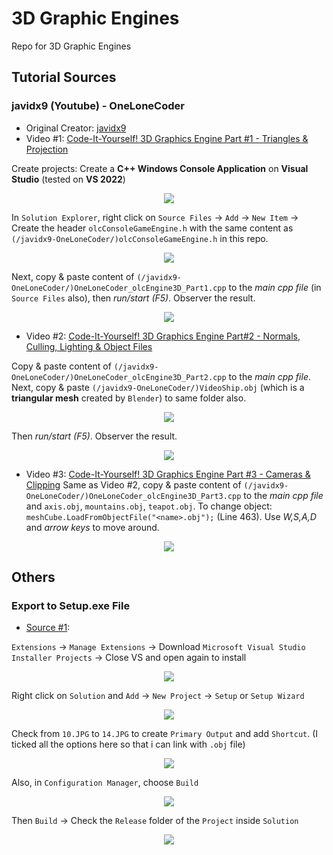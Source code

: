 # 3D Graphic Engines
Repo for 3D Graphic Engines

## Tutorial Sources

### javidx9 (Youtube) - OneLoneCoder
* Original Creator: [javidx9](https://www.youtube.com/c/javidx9) 
* Video #1: [Code-It-Yourself! 3D Graphics Engine Part #1 - Triangles & Projection](https://youtu.be/ih20l3pJoeU)

Create projects: Create a **C++ Windows Console Application** on **Visual Studio** (tested on **VS 2022**) 

<p align="center">
  <img src="/images/1.JPG">
</p>

In `Solution Explorer`, right click on `Source Files` -> `Add` -> `New Item` -> Create the header `olcConsoleGameEngine.h` with the same content as `(/javidx9-OneLoneCoder/)olcConsoleGameEngine.h` in this repo. 

<p align="center">
  <img src="/images/4.JPG">
</p>

Next, copy & paste content of `(/javidx9-OneLoneCoder/)OneLoneCoder_olcEngine3D_Part1.cpp` to the *main cpp file* (in `Source Files` also), then *run/start (F5)*. Observer the result.

<p align="center">
  <img src="/images/3.JPG">
</p>

* Video #2: [Code-It-Yourself! 3D Graphics Engine Part#2 - Normals, Culling, Lighting & Object Files](https://youtu.be/XgMWc6LumG4)

Copy & paste content of `(/javidx9-OneLoneCoder/)OneLoneCoder_olcEngine3D_Part2.cpp` to the *main cpp file*. Next, copy & paste `(/javidx9-OneLoneCoder/)VideoShip.obj` (which is a **triangular mesh** created by `Blender`) to same folder also.
 
 <p align="center">
  <img src="/images/5.JPG">
</p>

Then *run/start (F5)*. Observer the result.

 <p align="center">
  <img src="/images/6.JPG">
</p>

* Video #3: [Code-It-Yourself! 3D Graphics Engine Part #3 - Cameras & Clipping](https://youtu.be/HXSuNxpCzdM)
Same as Video #2, copy & paste content of `(/javidx9-OneLoneCoder/)OneLoneCoder_olcEngine3D_Part3.cpp` to the *main cpp file* and `axis.obj`, `mountains.obj`, `teapot.obj`. To change object: `meshCube.LoadFromObjectFile("<name>.obj");` (Line 463). Use *W,S,A,D* and *arrow keys* to move around.

 <p align="center">
  <img src="/images/7.JPG">
</p>

## Others

### Export to Setup.exe File
* [Source #1](https://youtu.be/iFsLvNO4HKY):

`Extensions` -> `Manage Extensions` -> Download `Microsoft Visual Studio Installer Projects` -> Close VS and open again to install

 <p align="center">
  <img src="/images/8.JPG">
</p>

Right click on `Solution` and `Add` -> `New Project` -> `Setup` or `Setup Wizard` 

 <p align="center">
  <img src="/images/9.JPG">
</p>

Check from `10.JPG` to `14.JPG` to create `Primary Output` and add `Shortcut`. (I ticked all the options here so that i can link with `.obj` file)

 <p align="center">
  <img src="/images/17.JPG">
</p>


Also, in `Configuration Manager`, choose `Build`

 <p align="center">
  <img src="/images/14.JPG">
</p>

Then `Build` -> Check the `Release` folder of the `Project` inside `Solution`

 <p align="center">
  <img src="/images/16.JPG">
</p>
